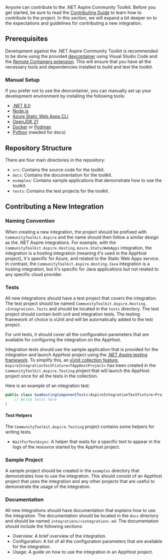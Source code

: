 Anyone can contribute to the .NET Aspire Community Toolkit. Before you get started, be sure to read the [Contributing Guide](https://github.com/CommunityToolkit/aspire/tree/main/CONTRIBUTING.md) to learn how to contribute to the project. In this section, we will expand a bit deeper on to the expectations and guidelines for contributing a new integration.

## Prerequisites

Development against the .NET Aspire Community Toolkit is recommended to be done using the provided [devcontainer](https://containers.dev) using Visual Studio Code and the [Remote Containers extension](https://marketplace.visualstudio.com/items?itemName=ms-vscode-remote.remote-containers). This will ensure that you have all the necessary tools and dependencies installed to build and test the toolkit.

### Manual Setup

If you prefer not to use the devcontainer, you can manually set up your development environment by installing the following tools:

-   [.NET 8.0](https://dotnet.microsoft.com/download/dotnet/8.0)
-   [Node.js](https://nodejs.org/download/)
-   [Azure Static Web Apps CLI](https://learn.microsoft.com/azure/static-web-apps/local-development)
-   [OpenJDK 21](https://learn.microsoft.com/java/openjdk/download/)
-   [Docker](https://www.docker.com/products/docker-desktop) or [Podman](https://podman.io/)
-   [Python](https://www.python.org/downloads/) (needed for docs)

## Repository Structure

There are four main directories in the repository:

-   `src`: Contains the source code for the toolkit.
-   `docs`: Contains the documentation for the toolkit.
-   `examples`: Contains sample applications that demonstrate how to use the toolkit.
-   `tests`: Contains the test projects for the toolkit.

## Contributing a New Integration

### Naming Convention

When creating a new integration, the project should be prefixed with `CommunityToolkit.Aspire` and the name should then follow a similar design as the .NET Aspire integrations. For example, with the `CommunityToolkit.Aspire.Hosting.Azure.StaticWebApps` integration, the integration is a hosting integration (meaning it's used in the AppHost project), it's specific for Azure, and related to the Static Web Apps service. In contrast, the `CommunityToolkit.Aspire.Hosting.Java` integration is a hosting integration, but it's specific for Java applications but not related to any specific cloud provider.

### Tests

All new integrations should have a test project that covers the integration. The test project should be named `CommunityToolkit.Aspire.Hosting.<Integration>.Tests` and should be located in the `tests` directory. The test project should contain both unit and integration tests. The testing framework of choice is xUnit and will be automatically added to the test project.

For unit tests, it should cover all the configuration parameters that are available for configuring the integration on the AppHost.

Integration tests should use the sample application that is provided for the integration and launch AppHost project using the [.NET Aspire testing framework](https://learn.microsoft.com/dotnet/aspire/fundamentals/testing?pivots=xunit). To simplify this, an [xUnit collection feature](https://xunit.net/docs/shared-context#collection-fixture), `AspireIntegrationTestFixture<TAppHostProject>` has been created in the `CommunityToolkit.Aspire.Testing` project that will launch the AppHost project once for all the tests in the collection.

Here is an example of an integration test:

```csharp
public class SwaHostingComponentTests(AspireIntegrationTestFixture<Projects.CommunityToolkit_Aspire_StaticWebApps_AppHost> fixture) : IClassFixture<AspireIntegrationTestFixture<Projects.CommunityToolkit_Aspire_StaticWebApps_AppHost>> {
    // Write tests here
}
```

#### Test Helpers

The `CommunityToolkit.Aspire.Testing` project contains some helpers for writing tests.

-   `WaitForTextAsync`: A helper that waits for a specific text to appear in the logs of the resource started by the AppHost project.

### Sample Project

A sample project should be created in the `examples` directory that demonstrates how to use the integration. This should consist of an AppHost project that uses the integration and any other projects that are useful to demonstrate the usage of the integration.

### Documentation

All new integrations should have documentation that explains how to use the integration. The documentation should be located in the `docs` directory and should be named `integrations/<integration>.md`. The documentation should include the following sections:

-   Overview: A brief overview of the integration.
-   Configuration: A list of all the configuration parameters that are available for the integration.
-   Usage: A guide on how to use the integration in an AppHost project.
